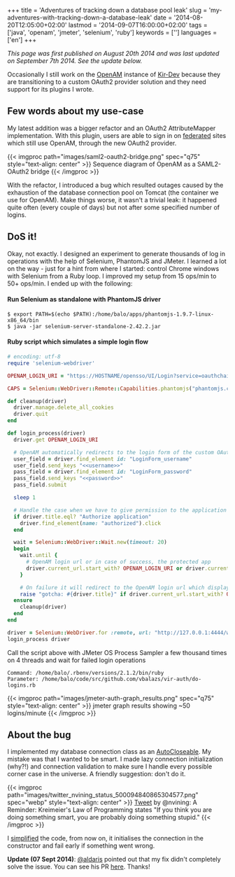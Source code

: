 +++
title = 'Adventures of tracking down a database pool leak'
slug = 'my-adventures-with-tracking-down-a-database-leak'
date = '2014-08-20T12:05:00+02:00'
lastmod = '2014-09-07T16:00:00+02:00'
tags = ['java', 'openam', 'jmeter', 'selenium', 'ruby']
keywords = ['']
languages = ['en']
+++

_This page was first published on August 20th 2014 and was last updated on September 7th 2014. See the update below._

Occasionally I still work on the [OpenAM][1] instance of [Kir-Dev][2] because they are transitioning to a custom OAuth2 provider solution and they need support for its plugins I wrote.

## Few words about my use-case

My latest addition was a bigger refactor and an OAuth2 AttributeMapper implementation. With this plugin, users are able to sign in on [federated][3] sites which still use OpenAM, through the new OAuth2 provider.

{{< imgproc path="images/saml2-oauth2-bridge.png" spec="q75" style="text-align: center" >}}
Sequence diagram of OpenAM as a SAML2-OAuth2 bridge
{{< /imgproc >}}

With the refactor, I introduced a bug which resulted outages caused by the exhaustion of the database connection pool on Tomcat (the container we use for OpenAM). Make things worse, it wasn't a trivial leak: it happened quite often (every couple of days) but not after some specified number of logins.

## DoS it!

Okay, not exactly. I designed an experiment to generate thousands of log in operations with the help of Selenium, PhantomJS and JMeter. I learned a lot on the way - just for a hint from where I started: control Chrome windows with Selenium from a Ruby loop. I improved my setup from 15 ops/min to 50+ ops/min. I ended up with the following:

#### Run Selenium as standalone with PhantomJS driver

```shell
$ export PATH=$(echo $PATH):/home/balo/apps/phantomjs-1.9.7-linux-x86_64/bin
$ java -jar selenium-server-standalone-2.42.2.jar
```

#### Ruby script which simulates a simple login flow

```ruby
# encoding: utf-8
require 'selenium-webdriver'

OPENAM_LOGIN_URI = "https://HOSTNAME/opensso/UI/Login?service=oauthchain"

CAPS = Selenium::WebDriver::Remote::Capabilities.phantomjs("phantomjs.cli.args" => ['--ignore-ssl-errors=true'])

def cleanup(driver)
  driver.manage.delete_all_cookies
  driver.quit
end

def login_process(driver)
  driver.get OPENAM_LOGIN_URI

  # OpenAM automatically redirects to the login form of the custom OAuth2 provider
  user_field = driver.find_element id: "LoginForm_username"
  user_field.send_keys "<<username>>"
  pass_field = driver.find_element id: "LoginForm_password"
  pass_field.send_keys "<<password>>"
  pass_field.submit

  sleep 1

  # Handle the case when we have to give permission to the application
  if driver.title.eql? "Authorize application"
    driver.find_element(name: "authorized").click
  end

  wait = Selenium::WebDriver::Wait.new(timeout: 20)
  begin
    wait.until {
      # OpenAM login url or in case of success, the protected app
      driver.current_url.start_with? OPENAM_LOGIN_URI or driver.current_url.include? "myprotectedapp.com"
    }

    # On failure it will redirect to the OpenAM login url which displays the error
    raise "gotcha: #{driver.title}" if driver.current_url.start_with? OPENAM_LOGIN_URI
  ensure
    cleanup(driver)
  end
end

driver = Selenium::WebDriver.for :remote, url: "http://127.0.0.1:4444/wd/hub", desired_capabilities: CAPS
login_process driver
```

Call the script above with JMeter OS Process Sampler a few thousand times on 4 threads and wait for failed login operations

~~~
Command: /home/balo/.rbenv/versions/2.1.2/bin/ruby
Parameter: /home/balo/code/src/github.com/vbalazs/vir-auth/do-logins.rb
~~~

{{< imgproc path="images/jmeter-auth-graph_results.png" spec="q75" style="text-align: center" >}}
jmeter graph results showing ~50 logins/minute
{{< /imgproc >}}

## About the bug

I implemented my database connection class as an [AutoCloseable][4]. My mistake was that I wanted to be smart. I made lazy connection initialization (why?!) and connection validation to make sure I handle every possible corner case in the universe. A friendly suggestion: don't do it.

{{< imgproc path="images/twitter_nvining_status_500094840865304577.png" spec="webp" style="text-align: center" >}}
<a href="https://twitter.com/nvining/status/500094840865304577">Tweet</a> by @nvining: A Reminder: Kreimeier's Law of Programming states "If you think you are doing something smart, you are probably doing something stupid."
{{< /imgproc >}}

I [simplified][5] the code, from now on, it initialises the connection in the constructor and fail early if something went wrong.

**Update (07 Sept 2014)**: [@aldaris][6] pointed out that my fix didn't completely solve the issue. You can see his PR [here][7]. Thanks!

[1]: http://openam.forgerock.org
[2]: http://kir-dev.sch.bme.hu/about/
[3]: http://openam.forgerock.org/openam-documentation/openam-doc-source/doc/admin-guide/index/chap-federation.html#about-federation
[4]: http://docs.oracle.com/javase/7/docs/api/java/lang/AutoCloseable.html
[5]: https://github.com/kir-dev/vir-auth/pull/6
[6]: https://github.com/aldaris
[7]: https://github.com/kir-dev/vir-auth/pull/7

